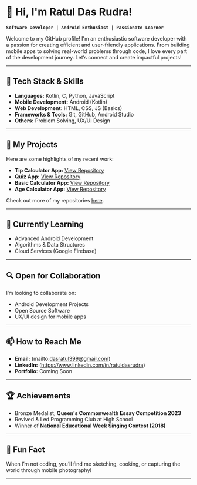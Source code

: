 # 👋 Hi, I'm Ratul Das Rudra!  
**`Software Developer | Android Enthusiast | Passionate Learner`**

Welcome to my GitHub profile! I'm an enthusiastic software developer with a passion for creating efficient and user-friendly applications. From building mobile apps to solving real-world problems through code, I love every part of the development journey. Let’s connect and create impactful projects!

---

## 🔧 Tech Stack & Skills
- **Languages:** Kotlin, C, Python, JavaScript  
- **Mobile Development:** Android (Kotlin)  
- **Web Development:** HTML, CSS, JS (Basics)  
- **Frameworks & Tools:** Git, GitHub, Android Studio  
- **Others:** Problem Solving, UX/UI Design

---

## 🚀 My Projects
Here are some highlights of my recent work:
- **Tip Calculator App:** [View Repository](https://github.com/ratuldasrudra/Tip-Calc-App)  
- **Quiz App:** [View Repository](https://github.com/ratuldasrudra/Quiz-App)  
- **Basic Calculator App:** [View Repository](https://github.com/ratuldasrudra/Basic-Calculator-App)  
- **Age Calculator App:** [View Repository](https://github.com/ratuldasrudra/Age-Calculator-App)  

Check out more of my repositories [here](https://github.com/ratuldasrudra?tab=repositories).

---

## 🌱 Currently Learning
- Advanced Android Development  
- Algorithms & Data Structures  
- Cloud Services (Google Firebase)

---

## 🔍 Open for Collaboration
I’m looking to collaborate on:
- Android Development Projects  
- Open Source Software  
- UX/UI design for mobile apps

---

## 📫 How to Reach Me  
- **Email:** (mailto:dasratul399@gmail.com)  
- **LinkedIn:** (https://www.linkedin.com/in/ratuldasrudra)  
- **Portfolio:** Coming Soon

---

## 🏆 Achievements
- Bronze Medalist, **Queen's Commonwealth Essay Competition 2023**  
- Revived & Led Programming Club at High School  
- Winner of **National Educational Week Singing Contest (2018)**  

---

## 🎯 Fun Fact  
When I’m not coding, you’ll find me sketching, cooking, or capturing the world through mobile photography!

---

<!---
ratuldasrudra/ratuldasrudra is a ✨ special ✨ repository because its `README.md` (this file) appears on your GitHub profile.
You can click the Preview link to take a look at your changes.
--->
